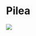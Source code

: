 # Pilea
<a href="https://anaconda.org/bioconda/pilea"> <img src="https://anaconda.org/bioconda/pilea/badges/version.svg" /> </a>
